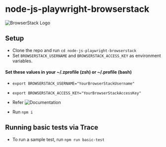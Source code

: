 # node-js-playwright-browserstack

![BrowserStack Logo](https://d98b8t1nnulk5.cloudfront.net/production/images/layout/logo-header.png?1469004780)

## Setup

* Clone the repo and run `cd node-js-playwright-browserstack`
* Set `BROWSERSTACK_USERNAME` and `BROWSERSTACK_ACCESS_KEY` as environment variables.

#### Set these values in your ~/.zprofile (zsh) or ~/.profile (bash)
 * `export BROWSERSTACK_USERNAME="YourBrowserStackUsername"`
 * `export BROWSERSTACK_ACCESS_KEY="YourBrowserStackAccessKey"`

* Refer ![Documentation](https://www.browserstack.com/docs/automate/playwright/getting-started/nodejs#MacOS_or_Linux)

* Run `npm i`

## Running basic tests via Trace

- To run a sample test, run `npm run basic-test`

